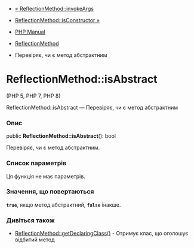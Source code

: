 - [« ReflectionMethod::invokeArgs](reflectionmethod.invokeargs.md)
- [ReflectionMethod::isConstructor
»](reflectionmethod.isconstructor.md)

- [PHP Manual](index.md)
- [ReflectionMethod](class.reflectionmethod.md)
- Перевіряє, чи є метод абстрактним

# ReflectionMethod::isAbstract

(PHP 5, PHP 7, PHP 8)

ReflectionMethod::isAbstract — Перевіряє, чи є метод абстрактним

### Опис

public **ReflectionMethod::isAbstract**(): bool

Перевіряє, чи є метод абстрактним.

### Список параметрів

Ця функція не має параметрів.

### Значення, що повертаються

**`true`**, якщо метод абстрактний, **`false`** інакше.

### Дивіться також

- [ReflectionMethod::getDeclaringClass()](reflectionmethod.getdeclaringclass.md) -
Отримує клас, що оголошує відбитий метод
